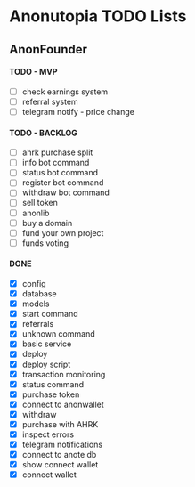 # Anonutopia TODO Lists

## AnonFounder

#### TODO - MVP

- [ ] check earnings system
- [ ] referral system
- [ ] telegram notify - price change

#### TODO - BACKLOG

- [ ] ahrk purchase split
- [ ] info bot command
- [ ] status bot command
- [ ] register bot command
- [ ] withdraw bot command
- [ ] sell token
- [ ] anonlib
- [ ] buy a domain
- [ ] fund your own project
- [ ] funds voting

#### DONE

- [x] config
- [x] database
- [x] models
- [x] start command
- [x] referrals
- [x] unknown command
- [x] basic service
- [x] deploy
- [x] deploy script
- [x] transaction monitoring
- [x] status command
- [x] purchase token
- [x] connect to anonwallet
- [x] withdraw
- [x] purchase with AHRK
- [x] inspect errors
- [x] telegram notifications
- [x] connect to anote db
- [x] show connect wallet
- [x] connect wallet
